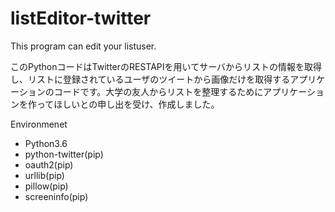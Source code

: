 # listEditor-twitter
This program can edit your listuser.

このPythonコードはTwitterのRESTAPIを用いてサーバからリストの情報を取得し、リストに登録されているユーザのツイートから画像だけを取得するアプリケーションのコードです。大学の友人からリストを整理するためにアプリケーションを作ってほしいとの申し出を受け、作成しました。

Environmenet
- Python3.6
- python-twitter(pip)
- oauth2(pip)
- urllib(pip)
- pillow(pip)
- screeninfo(pip)
